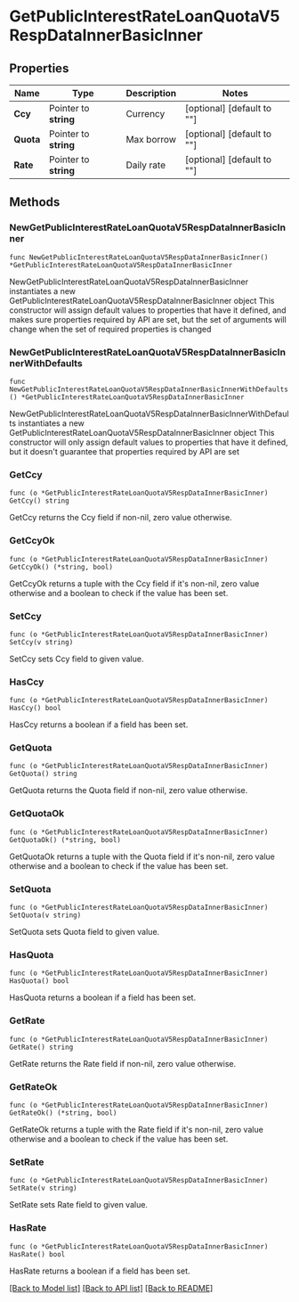 # GetPublicInterestRateLoanQuotaV5RespDataInnerBasicInner

## Properties

Name | Type | Description | Notes
------------ | ------------- | ------------- | -------------
**Ccy** | Pointer to **string** | Currency | [optional] [default to ""]
**Quota** | Pointer to **string** | Max borrow | [optional] [default to ""]
**Rate** | Pointer to **string** | Daily rate | [optional] [default to ""]

## Methods

### NewGetPublicInterestRateLoanQuotaV5RespDataInnerBasicInner

`func NewGetPublicInterestRateLoanQuotaV5RespDataInnerBasicInner() *GetPublicInterestRateLoanQuotaV5RespDataInnerBasicInner`

NewGetPublicInterestRateLoanQuotaV5RespDataInnerBasicInner instantiates a new GetPublicInterestRateLoanQuotaV5RespDataInnerBasicInner object
This constructor will assign default values to properties that have it defined,
and makes sure properties required by API are set, but the set of arguments
will change when the set of required properties is changed

### NewGetPublicInterestRateLoanQuotaV5RespDataInnerBasicInnerWithDefaults

`func NewGetPublicInterestRateLoanQuotaV5RespDataInnerBasicInnerWithDefaults() *GetPublicInterestRateLoanQuotaV5RespDataInnerBasicInner`

NewGetPublicInterestRateLoanQuotaV5RespDataInnerBasicInnerWithDefaults instantiates a new GetPublicInterestRateLoanQuotaV5RespDataInnerBasicInner object
This constructor will only assign default values to properties that have it defined,
but it doesn't guarantee that properties required by API are set

### GetCcy

`func (o *GetPublicInterestRateLoanQuotaV5RespDataInnerBasicInner) GetCcy() string`

GetCcy returns the Ccy field if non-nil, zero value otherwise.

### GetCcyOk

`func (o *GetPublicInterestRateLoanQuotaV5RespDataInnerBasicInner) GetCcyOk() (*string, bool)`

GetCcyOk returns a tuple with the Ccy field if it's non-nil, zero value otherwise
and a boolean to check if the value has been set.

### SetCcy

`func (o *GetPublicInterestRateLoanQuotaV5RespDataInnerBasicInner) SetCcy(v string)`

SetCcy sets Ccy field to given value.

### HasCcy

`func (o *GetPublicInterestRateLoanQuotaV5RespDataInnerBasicInner) HasCcy() bool`

HasCcy returns a boolean if a field has been set.

### GetQuota

`func (o *GetPublicInterestRateLoanQuotaV5RespDataInnerBasicInner) GetQuota() string`

GetQuota returns the Quota field if non-nil, zero value otherwise.

### GetQuotaOk

`func (o *GetPublicInterestRateLoanQuotaV5RespDataInnerBasicInner) GetQuotaOk() (*string, bool)`

GetQuotaOk returns a tuple with the Quota field if it's non-nil, zero value otherwise
and a boolean to check if the value has been set.

### SetQuota

`func (o *GetPublicInterestRateLoanQuotaV5RespDataInnerBasicInner) SetQuota(v string)`

SetQuota sets Quota field to given value.

### HasQuota

`func (o *GetPublicInterestRateLoanQuotaV5RespDataInnerBasicInner) HasQuota() bool`

HasQuota returns a boolean if a field has been set.

### GetRate

`func (o *GetPublicInterestRateLoanQuotaV5RespDataInnerBasicInner) GetRate() string`

GetRate returns the Rate field if non-nil, zero value otherwise.

### GetRateOk

`func (o *GetPublicInterestRateLoanQuotaV5RespDataInnerBasicInner) GetRateOk() (*string, bool)`

GetRateOk returns a tuple with the Rate field if it's non-nil, zero value otherwise
and a boolean to check if the value has been set.

### SetRate

`func (o *GetPublicInterestRateLoanQuotaV5RespDataInnerBasicInner) SetRate(v string)`

SetRate sets Rate field to given value.

### HasRate

`func (o *GetPublicInterestRateLoanQuotaV5RespDataInnerBasicInner) HasRate() bool`

HasRate returns a boolean if a field has been set.


[[Back to Model list]](../README.md#documentation-for-models) [[Back to API list]](../README.md#documentation-for-api-endpoints) [[Back to README]](../README.md)


